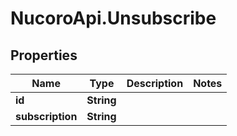 # NucoroApi.Unsubscribe

## Properties

Name | Type | Description | Notes
------------ | ------------- | ------------- | -------------
**id** | **String** |  | 
**subscription** | **String** |  | 



